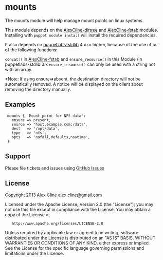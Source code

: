mounts
======

The mounts module will help manage mount points on linux systems.

This module depends on the [AlexCline-dirtree](http://forge.puppetlabs.com/AlexCline/dirtree) and [AlexCline-fstab](http://forge.puppetlabs.com/AlexCline/fstab) modules.  Installing with
`puppet module install` will install the required dependencies.

It also depends on [puppetlabs-stdlib](https://github.com/puppetlabs/puppetlabs-stdlib/tree/4.1.0) 4.x 
or higher, because of the use of us of the following functions:

`concat()` in [AlexCline-fstab](http://forge.puppetlabs.com/AlexCline/fstab) and `ensure_resource()` in this Module (in puppetlabs-stdlib 3.x `ensure_resource()` can only be used with a string not with an array.


*Note: If using ensure=>absent, the destination directory will not be
automatically removed.  A notice will be displayed on the client about
removing the directory manually.

Examples
--------

     mounts { 'Mount point for NFS data':
       ensure => present,
       source => 'host.example.com:/data',
       dest   => '/opt/data',
       type   => 'nfs',
       opts   => 'nofail,defaults,noatime',
     }


Support
-------

Please file tickets and issues using [GitHub Issues](https://github.com/AlexCline/mounts/issues)


License
-------
   Copyright 2013 Alex Cline <alex.cline@gmail.com>

   Licensed under the Apache License, Version 2.0 (the "License");
   you may not use this file except in compliance with the License.
   You may obtain a copy of the License at

       http://www.apache.org/licenses/LICENSE-2.0

   Unless required by applicable law or agreed to in writing, software
   distributed under the License is distributed on an "AS IS" BASIS,
   WITHOUT WARRANTIES OR CONDITIONS OF ANY KIND, either express or implied.
   See the License for the specific language governing permissions and
   limitations under the License.
